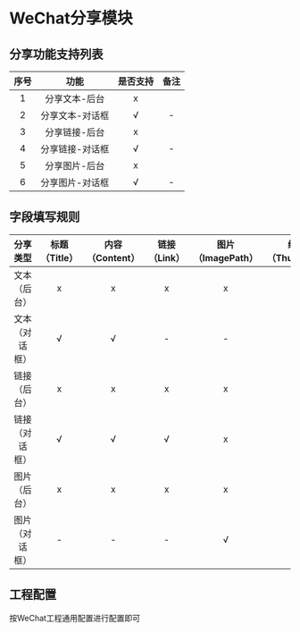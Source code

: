 # WeChat分享模块

## 分享功能支持列表

| 序号 | 功能 | 是否支持 | 备注 |
| :--: | :--: | :----: | :--: |
| 1 | 分享文本-后台 |  x | |
| 2 | 分享文本-对话框 | √ | - |
| 3 | 分享链接-后台 | x | |
| 4 | 分享链接-对话框 | √ | - |
| 5 | 分享图片-后台 | x | |
| 6 | 分享图片-对话框 | √ | - |

## 字段填写规则

| 分享类型 | 标题（Title）| 内容（Content）| 链接（Link）| 图片（ImagePath） | 缩略图（ThumbPath）| 扩展字段（ExtraJson） |
| :--: | :--: | :--: | :--: | :--: | :--: | -- |
| 文本（后台） | x | x | x | x | x | - |
| 文本（对话框） | √ | √ | - | - | - | - |
| 链接（后台） | x | x | x | x | x | - |
| 链接（对话框） | √ | √ | √ | x | √ | - |
| 图片（后台） | x | x | x | x | x | - |
| 图片（对话框） | - | - | - | √ | √ | - |

## 工程配置
  
按WeChat工程通用配置进行配置即可